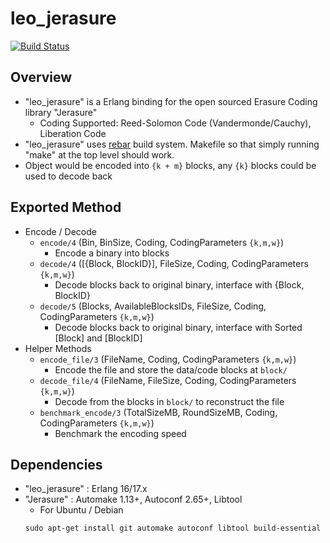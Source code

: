 leo_jerasure
===========

[![Build Status](https://secure.travis-ci.org/leo-project/leo_jerasure.png?branch=develop)](http://travis-ci.org/leo-project/leo_jerasure)

Overview
--------
* "leo_jerasure" is a Erlang binding for the open sourced Erasure Coding library "Jerasure"
  * Coding Supported: Reed-Solomon Code (Vandermonde/Cauchy), Liberation Code
* "leo_jerasure" uses [rebar](https://github.com/basho/rebar) build system. Makefile so that simply running "make" at the top level should work.
* Object would be encoded into `{k + m}` blocks, any `{k}` blocks could be used to decode back

Exported Method
--------
* Encode / Decode
  * `encode/4` (Bin, BinSize, Coding, CodingParameters `{k,m,w}`)
    * Encode a binary into blocks
  * `decode/4` ([{Block, BlockID}], FileSize, Coding, CodingParameters `{k,m,w}`)
    * Decode blocks back to original binary, interface with {Block, BlockID}
  * `decode/5` (Blocks, AvailableBlocksIDs, FileSize, Coding, CodingParameters `{k,m,w}`)
    * Decode blocks back to original binary, interface with Sorted [Block] and [BlockID]
* Helper Methods
  * `encode_file/3` (FileName, Coding, CodingParameters `{k,m,w}`)
    * Encode the file and store the data/code blocks at `block/`
  * `decode_file/4` (FileName, FileSize, Coding, CodingParameters `{k,m,w}`)
    * Decode from the blocks in `block/` to reconstruct the file
  * `benchmark_encode/3` (TotalSizeMB, RoundSizeMB, Coding, CodingParameters `{k,m,w}`)
    * Benchmark the encoding speed

Dependencies
--------
* "leo_jerasure" : Erlang 16/17.x
* "Jerasure" : Automake 1.13+, Autoconf 2.65+, Libtool
  * For Ubuntu / Debian
  ```
  sudo apt-get install git automake autoconf libtool build-essential
  ```
